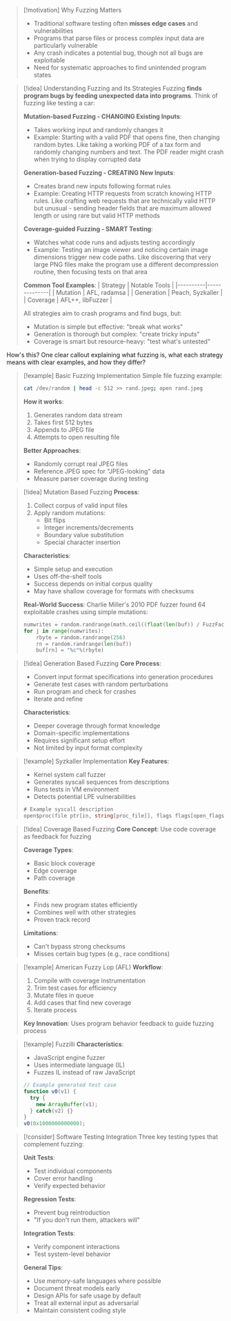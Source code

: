 > [!motivation] Why Fuzzing Matters
> - Traditional software testing often **misses edge cases** and vulnerabilities
> - Programs that parse files or process complex input data are particularly vulnerable
> - Any crash indicates a potential bug, though not all bugs are exploitable
> - Need for systematic approaches to find unintended program states


> [!idea] Understanding Fuzzing and Its Strategies
> Fuzzing **finds program bugs by feeding unexpected data into programs**. Think of fuzzing like testing a car:
> 
> **Mutation-based Fuzzing - CHANGING Existing Inputs**:
> - Takes working input and randomly changes it
> - Example: Starting with a valid PDF that opens fine, then changing random bytes. Like taking a working PDF of a tax form and randomly changing numbers and text. The PDF reader might crash when trying to display corrupted data
> 
> **Generation-based Fuzzing - CREATING New Inputs**:
> - Creates brand new inputs following format rules
> - Example: Creating HTTP requests from scratch knowing HTTP rules. Like crafting web requests that are technically valid HTTP but unusual - sending header fields that are maximum allowed length or using rare but valid HTTP methods
> 
> **Coverage-guided Fuzzing - SMART Testing**:
> - Watches what code runs and adjusts testing accordingly
> - Example: Testing an image viewer and noticing certain image dimensions trigger new code paths. Like discovering that very large PNG files make the program use a different decompression routine, then focusing tests on that area
> 
> **Common Tool Examples**:
> | Strategy | Notable Tools |
> |----------|--------------|
> | Mutation | AFL, radamsa |
> | Generation | Peach, Syzkaller |
> | Coverage | AFL++, libFuzzer |
> 
> All strategies aim to crash programs and find bugs, but:
> - Mutation is simple but effective: "break what works"
> - Generation is thorough but complex: "create tricky inputs"
> - Coverage is smart but resource-heavy: "test what's untested"

How's this? One clear callout explaining what fuzzing is, what each strategy means with clear examples, and how they differ?

> [!example] Basic Fuzzing Implementation
> Simple file fuzzing example:
> ```bash
> cat /dev/random | head -c 512 >> rand.jpeg; open rand.jpeg
> ```
> **How it works**:
> 1. Generates random data stream
> 2. Takes first 512 bytes
> 3. Appends to JPEG file
> 4. Attempts to open resulting file
> 
> **Better Approaches**:
> - Randomly corrupt real JPEG files
> - Reference JPEG spec for "JPEG-looking" data
> - Measure parser coverage during testing

> [!idea] Mutation Based Fuzzing
> **Process**:
> 1. Collect corpus of valid input files
> 2. Apply random mutations:
>    - Bit flips
>    - Integer increments/decrements
>    - Boundary value substitution
>    - Special character insertion
> 
> **Characteristics**:
> - Simple setup and execution
> - Uses off-the-shelf tools
> - Success depends on initial corpus quality
> - May have shallow coverage for formats with checksums
> 
> **Real-World Success**:
> Charlie Miller's 2010 PDF fuzzer found 64 exploitable crashes using simple mutations:
> ```python
> numwrites = random.randrange(math.ceil((float(len(buf)) / FuzzFactor))) + 1
> for j in range(numwrites):
>     rbyte = random.randrange(256)
>     rn = random.randrange(len(buf))
>     buf[rn] = "%c"%(rbyte)
> ```

> [!idea] Generation Based Fuzzing
> **Core Process**:
> - Convert input format specifications into generation procedures
> - Generate test cases with random perturbations
> - Run program and check for crashes
> - Iterate and refine
> 
> **Characteristics**:
> - Deeper coverage through format knowledge
> - Domain-specific implementations
> - Requires significant setup effort
> - Not limited by input format complexity

> [!example] Syzkaller Implementation
> **Key Features**:
> - Kernel system call fuzzer
> - Generates syscall sequences from descriptions
> - Runs tests in VM environment
> - Detects potential LPE vulnerabilities
> 
> ```go
> # Example syscall description
> open$proc(file ptr[in, string[proc_file]], flags flags[open_flags], mode const[0]) fd
> ```

> [!idea] Coverage Based Fuzzing
> **Core Concept**: Use code coverage as feedback for fuzzing
> 
> **Coverage Types**:
> - Basic block coverage
> - Edge coverage
> - Path coverage
> 
> **Benefits**:
> - Finds new program states efficiently
> - Combines well with other strategies
> - Proven track record
> 
> **Limitations**:
> - Can't bypass strong checksums
> - Misses certain bug types (e.g., race conditions)

> [!example] American Fuzzy Lop (AFL)
> **Workflow**:
> 1. Compile with coverage instrumentation
> 2. Trim test cases for efficiency
> 3. Mutate files in queue
> 4. Add cases that find new coverage
> 5. Iterate process
> 
> **Key Innovation**: Uses program behavior feedback to guide fuzzing process

> [!example] Fuzzilli
> **Characteristics**:
> - JavaScript engine fuzzer
> - Uses intermediate language (IL)
> - Fuzzes IL instead of raw JavaScript
> 
> ```javascript
> // Example generated test case
> function v0(v1) { 
>   try { 
>     new ArrayBuffer(v1); 
>   } catch(v2) {} 
> }
> v0(0x1000000000000);
> ```

> [!consider] Software Testing Integration
> Three key testing types that complement fuzzing:
> 
> **Unit Tests**:
> - Test individual components
> - Cover error handling
> - Verify expected behavior
> 
> **Regression Tests**:
> - Prevent bug reintroduction
> - "If you don't run them, attackers will"
> 
> **Integration Tests**:
> - Verify component interactions
> - Test system-level behavior
> 
> **General Tips**:
> - Use memory-safe languages where possible
> - Document threat models early
> - Design APIs for safe usage by default
> - Treat all external input as adversarial
> - Maintain consistent coding style